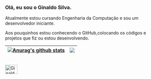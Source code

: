 ### Olá, eu sou o Ginaldo Silva.

Atualmente estou cursando Engenharia da Computação e sou um desenvolvedor iniciante.

Aos pouquinhos estou conhecendo o GitHub,colocando os códigos e projetos que fiz ou estou desenvolvendo.


<!--
**GinaldoDSSilva/GinaldoDSSilva** is a ✨ _special_ ✨ repository because its `README.md` (this file) appears on your GitHub profile.
-->

<!--
CODIGO PARA MOSTRAR O GITHUB STATS E AS LINGUAGENS MAIS UTILIZADAS
-->

| <a href="https://github.com/anuraghazra/github-readme-stats"><img align="center" src="https://github-readme-stats.vercel.app/api?username=GinaldoDSSilva&show_icons=true&include_all_commits=true&theme=buefy&hide_border=true" alt="Anurag's github stats" /></a> | <a href="https://github.com/GinaldoDSSilva/github-readme-stats"><img align="center" src="https://github-readme-stats.vercel.app/api/top-langs/?username=GinaldoDSSilva&layout=compact&theme=buefy&hide_border=true" /></a> |
| ------------- | ------------- |

<!--
CODIGO PARA MOSTRAR AS IMAGENS DAS LINGUAGENS QUE UTILIZO
-->

<div style="display: inline_block"><br>
  <!-- ABAIXO ESTÁ UM EXEMPLO INVISIVEL/COMENTARIO E OUTRO VISIVEL -->
  <!--  LINGUAGEM JAVA <img align="center" alt="Ginaldo-Java" height="30" width="40" src="https://cdn.jsdelivr.net/gh/devicons/devicon/icons/java/java-original-wordmark.svg">-->
<img align="center" alt="Ginaldo-Java" height="30" width="40" src="https://cdn.jsdelivr.net/gh/devicons/devicon/icons/java/java-original-wordmark.svg">
</div>


<!--
CODIGO PARA MOSTRAR INFORMAÇÕES DAS MINHAS REDES SOCIAIS

EXEMPLO DE COMO FAZER

##
<div>
  <a href="LINK DA REDE SOCIAL" target="_blank"><img src="LINK DO ICONE" target="_blank"></a>

</div>

-->

<!--

SITE PARA CONSEGUIR OS LINKS, SÓ PRECISA COPIAR O LINK DO BADGE/ICONE CORRESPONDENTE

https://dev.to/envoy_/150-badges-for-github-pnk

-->

<!--
Here are some ideas to get you started:

- 🔭 I’m currently working on ...
- 🌱 I’m currently learning ...
- 👯 I’m looking to collaborate on ...
- 🤔 I’m looking for help with ...
- 💬 Ask me about ...
- 📫 How to reach me: ...
- 😄 Pronouns: ...
- ⚡ Fun fact: ...
-->

